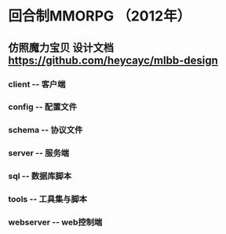# 回合制MMORPG （2012年）
## 仿照魔力宝贝 设计文档 https://github.com/heycayc/mlbb-design
### client -- 客户端
### config -- 配置文件
### schema -- 协议文件
### server -- 服务端
### sql -- 数据库脚本
### tools -- 工具集与脚本
### webserver -- web控制端
